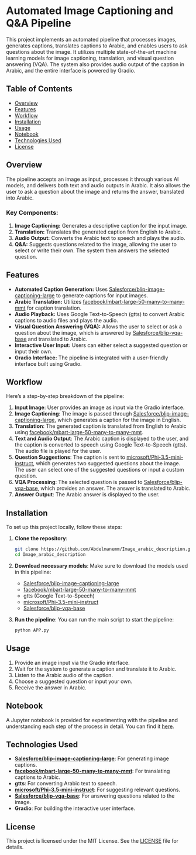 # Automated Image Captioning and Q&A Pipeline

This project implements an automated pipeline that processes images, generates captions, translates captions to Arabic, and enables users to ask questions about the image. It utilizes multiple state-of-the-art machine learning models for image captioning, translation, and visual question answering (VQA). The system also provides audio output of the caption in Arabic, and the entire interface is powered by Gradio.

## Table of Contents
- [Overview](#overview)
- [Features](#features)
- [Workflow](#workflow)
- [Installation](#installation)
- [Usage](#usage)
- [Notebook](#notebook)
- [Technologies Used](#technologies-used)
- [License](#license)

## Overview

The pipeline accepts an image as input, processes it through various AI models, and delivers both text and audio outputs in Arabic. It also allows the user to ask a question about the image and returns the answer, translated into Arabic.

### Key Components:
1. **Image Captioning:** Generates a descriptive caption for the input image.
2. **Translation:** Translates the generated caption from English to Arabic.
3. **Audio Output:** Converts the Arabic text to speech and plays the audio.
4. **Q&A:** Suggests questions related to the image, allowing the user to select or write their own. The system then answers the selected question.

## Features

- **Automated Caption Generation:** Uses [Salesforce/blip-image-captioning-large](https://huggingface.co/Salesforce/blip-image-captioning-large) to generate captions for input images.
- **Arabic Translation:** Utilizes [facebook/mbart-large-50-many-to-many-mmt](https://huggingface.co/facebook/mbart-large-50-many-to-many-mmt) for caption translation.
- **Audio Playback:** Uses Google Text-to-Speech (gtts) to convert Arabic captions to audio files and plays the audio.
- **Visual Question Answering (VQA):** Allows the user to select or ask a question about the image, which is answered by [Salesforce/blip-vqa-base](https://huggingface.co/Salesforce/blip-vqa-base) and translated to Arabic.
- **Interactive User Input:** Users can either select a suggested question or input their own.
- **Gradio Interface:** The pipeline is integrated with a user-friendly interface built using Gradio.

## Workflow

Here’s a step-by-step breakdown of the pipeline:

1. **Input Image**: User provides an image as input via the Gradio interface.
2. **Image Captioning**: The image is passed through [Salesforce/blip-image-captioning-large](https://huggingface.co/Salesforce/blip-image-captioning-large), which generates a caption for the image in English.
3. **Translation**: The generated caption is translated from English to Arabic using [facebook/mbart-large-50-many-to-many-mmt](https://huggingface.co/facebook/mbart-large-50-many-to-many-mmt).
4. **Text and Audio Output**: The Arabic caption is displayed to the user, and the caption is converted to speech using Google Text-to-Speech (gtts). The audio file is played for the user.
5. **Question Suggestions**: The caption is sent to [microsoft/Phi-3.5-mini-instruct](https://huggingface.co/microsoft/Phi-3.5-mini-instruct), which generates two suggested questions about the image. The user can select one of the suggested questions or input a custom question.
6. **VQA Processing**: The selected question is passed to [Salesforce/blip-vqa-base](https://huggingface.co/Salesforce/blip-vqa-base), which provides an answer. The answer is translated to Arabic.
7. **Answer Output**: The Arabic answer is displayed to the user.

## Installation

To set up this project locally, follow these steps:

1. **Clone the repository**:
    ```bash
    git clone https://github.com/Abdelmanemm/Image_arabic_description.git
    cd Image_arabic_description
    ```
    
2. **Download necessary models**:
    Make sure to download the models used in this pipeline:
    - [Salesforce/blip-image-captioning-large](https://huggingface.co/Salesforce/blip-image-captioning-large)
    - [facebook/mbart-large-50-many-to-many-mmt](https://huggingface.co/facebook/mbart-large-50-many-to-many-mmt)
    - gtts (Google Text-to-Speech)
    - [microsoft/Phi-3.5-mini-instruct](https://huggingface.co/microsoft/Phi-3.5-mini-instruct)
    - [Salesforce/blip-vqa-base](https://huggingface.co/Salesforce/blip-vqa-base)

3. **Run the pipeline**:
    You can run the main script to start the pipeline:
    ```bash
    python APP.py
    ```

## Usage

1. Provide an image input via the Gradio interface.
2. Wait for the system to generate a caption and translate it to Arabic.
3. Listen to the Arabic audio of the caption.
4. Choose a suggested question or input your own.
5. Receive the answer in Arabic.


## Notebook

A Jupyter notebook is provided for experimenting with the pipeline and understanding each step of the process in detail. You can find it [here](notebook/Image_Captioning_and_Question_Answering_App_(Arabic).ipynb).


## Technologies Used

- **[Salesforce/blip-image-captioning-large](https://huggingface.co/Salesforce/blip-image-captioning-large)**: For generating image captions.
- **[facebook/mbart-large-50-many-to-many-mmt](https://huggingface.co/facebook/mbart-large-50-many-to-many-mmt)**: For translating captions to Arabic.
- **gtts**: For converting Arabic text to speech.
- **[microsoft/Phi-3.5-mini-instruct](https://huggingface.co/microsoft/Phi-3.5-mini-instruct)**: For suggesting relevant questions.
- **[Salesforce/blip-vqa-base](https://huggingface.co/Salesforce/blip-vqa-base)**: For answering questions related to the image.
- **Gradio**: For building the interactive user interface.

## License

This project is licensed under the MIT License. See the [LICENSE](LICENSE) file for details.
